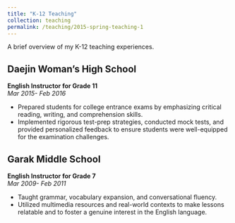 ```yaml
---
title: "K-12 Teaching"
collection: teaching
permalink: /teaching/2015-spring-teaching-1
---
```


A brief overview of my K-12 teaching experiences.

<!-- more -->

## Daejin Woman’s High School  
**English Instructor for Grade 11**  
*Mar 2015- Feb 2016*
- Prepared students for college entrance exams by emphasizing critical reading, writing, and comprehension skills. 
- Implemented rigorous test-prep strategies, conducted mock tests, and provided personalized feedback to ensure students were well-equipped for the examination challenges.

<!-- more -->

## Garak Middle School 
**English Instructor for Grade 7**  
*Mar 2009- Feb 2011*
- Taught grammar, vocabulary expansion, and conversational fluency. 
- Utilized multimedia resources and real-world contexts to make lessons relatable and to foster a genuine interest in the English language.
